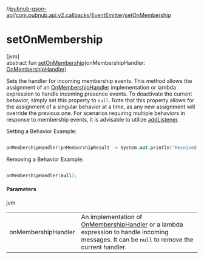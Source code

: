 //[pubnub-gson-api](../../../index.md)/[com.pubnub.api.v2.callbacks](../index.md)/[EventEmitter](index.md)/[setOnMembership](set-on-membership.md)

# setOnMembership

[jvm]\
abstract fun [setOnMembership](set-on-membership.md)(onMembershipHandler: [OnMembershipHandler](../../com.pubnub.api.v2.callbacks.handlers/-on-membership-handler/index.md))

Sets the handler for incoming membership events. This method allows the assignment of an [OnMembershipHandler](../../com.pubnub.api.v2.callbacks.handlers/-on-membership-handler/index.md) implementation or lambda expression to handle incoming presence events. To deactivate the current behavior, simply set this property to `null`. Note that this property allows for the assignment of a singular behavior at a time, as any new assignment will override the previous one. For scenarios requiring multiple behaviors in response to membership events, it is advisable to utilize [addListener](index.md#330403064%2FFunctions%2F126356644). 

Setting a Behavior Example:

```kotlin

onMembershipHandler(pnMembershipResult -> System.out.println("Received: " +  pnMembershipResult.getEvent()));

```

Removing a Behavior Example:

```kotlin

onMembershipHandler(null);

```

#### Parameters

jvm

| | |
|---|---|
| onMembershipHandler | An implementation of [OnMembershipHandler](../../com.pubnub.api.v2.callbacks.handlers/-on-membership-handler/index.md) or a lambda expression to handle incoming messages. It can be `null` to remove the current handler. |

